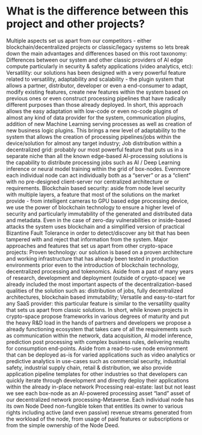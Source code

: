 # What is the difference between this project and other projects?

Multiple aspects set us apart from our competitors - either blockchain/decentralized projects or classic/legacy systems so lets break down the main advantages and differences based on this root taxonomy: Differences between our system and other classic providers of AI edge compute particularly in security & safety applications (video analytics, etc): Versatility: our solutions has been designed with a very powerful feature related to versatility, adaptability and scalability - the plugin system that allows a partner, distributor, developer or even a end-consumer to adapt, modify existing features, create new features within the system based on previous ones or even construct processing pipelines that have radically different purposes than those already deployed. In short, this approach allows the easy adaptation with low-code or even no-code plugins of almost any kind of data provider for the system, communication plugins, addition of new Machine Learning serving processes as well as creation of new business logic plugins. This brings a new level of adaptability to the system that allows the creation of processing pipelines/jobs within the device/solution for almost any target industry; Job distribution within a decentralized grid: probably our most powerful feature that puts us in a separate niche than all the known edge-based AI-processing solutions is the capability to distribute processing jobs such as AI / Deep Learning inference or neural model training within the grid of box-nodes. Evenmore each individual node can act individually both as a “server” or as a “client” with no pre-designed client-server nor centralized architecture or requirements. Blockchain based security: aside from node level security with multiple layers, a feature that most of the solutions on the market provide - from intelligent cameras to GPU based edge processing device, we use the power of blockchain technology to ensure a higher level of security and particularly immutability of the generated and distributed data and metadata. Even in the case of zero-day vulnerabilities or inside-based attacks the system uses blockchain and a simplified version of practical Bizantine Fault Tolerance in order to detect/discover any bit that has been tampered with and reject that information from the system. Major approaches and features that set us apart from other crypto-space projects: Proven technology: our solution is based on a proven architecture and working infrastructure that has already been tested in production environments prior even to the introduction of blockchain technology, decentralized processing and tokenomics. Aside from a past of many years of research, development and deployment (outside of crypto-space) we already included the most important aspects of the decentralization-based qualities of the solution such as: distribution of jobs, fully decentralized architectures, blockchain based immutability; Versatile and easy-to-start for any SaaS provider: this particular feature is similar to the versatility quality that sets us apart from classic solutions. In short, while known projects in crypto-space propose frameworks in various degrees of maturity and put the heavy R\&D load in the hands of partners and developers we propose a already functioning ecosystem that takes care of all the requirements such as communication within the network, data acquisition, AI model inference, prediction post processing with complex business rules, delivering results for consumption end-points. Aside from a read-to-use node environment that can be deployed as-is for varied applications such as video analytics or predictive analytics in use-cases such as commercial security, industrial safety, industrial supply chain, retail & distribution, we also provide application pipeline templates for other industries so that developers can quickly iterate through development and directly deploy their applications within the already in-place network Processing real-estate: last but not least we see each box-node as an AI-powered processing asset “land” asset of our decentralized network processing-Metaverse. Each individual node has its own Node Deed non-fungible token that entitles its owner to various rights including active (and even passive) revenue streams generated from the workload of the node, from usage of paid features or subscriptions or from the simple ownership of the Node Deed.
